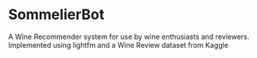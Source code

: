 # SommelierBot
A Wine Recommender system for use by wine enthusiasts and reviewers. Implemented using lightfm and a Wine Review dataset from Kaggle
